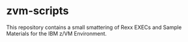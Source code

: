 # zvm-scripts

This repository contains a small smattering of Rexx EXECs and Sample Materials for the IBM z/VM Environment.

